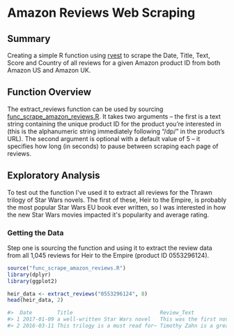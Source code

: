 # Amazon Reviews Web Scraping
## Summary
Creating a simple R function using [rvest](https://github.com/hadley/rvest) to scrape the Date, Title, Text, Score and Country of all reviews for a given Amazon product ID from both Amazon US and Amazon UK.

## Function Overview
The extract_reviews function can be used by sourcing [func_scrape_amazon_reviews.R](func_scrape_amazon_reviews.R). It takes two arguments – the first is a text string containing the unique product ID for the product you’re interested in (this is the alphanumeric string immediately following “/dp/” in the product’s URL). The second argument is optional with a default value of 5 – it specifies how long (in seconds) to pause between scraping each page of reviews.

## Exploratory Analysis
To test out the function I've used it to extract all reviews for the Thrawn trilogy of Star Wars novels. The first of these, Heir to the Empire, is probably the most popular Star Wars EU book ever written, so I was interested in how the new Star Wars movies impacted it's popularity and average rating.

### Getting the Data
Step one is sourcing the function and using it to extract the review data from all 1,045 reviews for Heir to the Empire (product ID 0553296124).

``` r
source("func_scrape_amazon_reviews.R")
library(dplyr)
library(ggplot2)

heir_data <- extract_reviews("0553296124", 8)
head(heir_data, 2) 

#>  Date        Title                            Review_Text                               Review_Score Country
#> 1 2017-01-09 a well-written Star Wars novel   This was the first novel of the Star War~            4 UK     
#> 2 2016-03-11 This trilogy is a must read for~ Timothy Zahn is a great writer and story~            5 UK  

```

